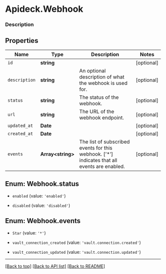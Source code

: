 # Apideck.Webhook

### Description

## Properties
Name | Type | Description | Notes
------------ | ------------- | ------------- | -------------
`id` | **string** |  | [optional] 
`description` | **string** | An optional description of what the webhook is used for. | [optional] 
`status` | **string** | The status of the webhook. | [optional] 
`url` | **string** | The URL of the webhook endpoint. | [optional] 
`updated_at` | **Date** |  | [optional] 
`created_at` | **Date** |  | [optional] 
`events` | **Array&lt;string&gt;** | The list of subscribed events for this webhook. [’*’] indicates that all events are enabled. | [optional] 





<a name="WebhookStatus"></a>
## Enum: Webhook.status


* `enabled` (value: `'enabled'`)

* `disabled` (value: `'disabled'`)




<a name="Array<WebhookEvents>"></a>
## Enum: Webhook.events


* `Star` (value: `'*'`)

* `vault_connection_created` (value: `'vault.connection.created'`)

* `vault_connection_updated` (value: `'vault.connection.updated'`)




---

[[Back to top]](#) [[Back to API list]](../../../../README.md#documentation-for-api-endpoints) [[Back to README]](../../../../README.md)


